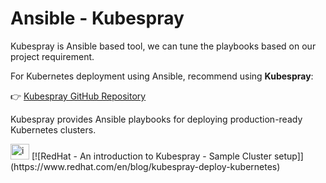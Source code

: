 # Ansible - Kubespray

Kubespray is Ansible based tool, we can tune the playbooks based on our project requirement.


For Kubernetes deployment using Ansible,  recommend  using **Kubespray**:

👉 [Kubespray GitHub Repository](https://github.com/kubernetes-sigs/kubespray)

Kubespray provides Ansible playbooks for deploying production-ready Kubernetes clusters.

<img width="30" height="25" alt="image" src="https://github.com/user-attachments/assets/1b146ea1-ad2d-4420-a9ba-a2c1ac729708" />
[![RedHat - An introduction to Kubespray - Sample Cluster setup]](https://www.redhat.com/en/blog/kubespray-deploy-kubernetes)

